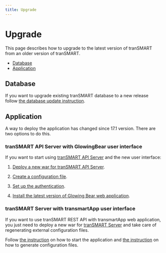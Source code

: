 ```yaml
---
title: Upgrade
---
```

# Upgrade

This page describes how to upgrade to the latest version of tranSMART from an older version of tranSMART.

  * [Database](#database)
  * [Application](#application)

## Database
If you want to upgrade existing tranSMART database to a new release follow [the database update instruction](../transmart-data/updatedb).

## Application

A way to deploy the application has changed since 17.1 version. There are two options to do this.

### tranSMART API Server with GlowingBear user interface

If you want to start using [tranSMART API Server](../transmart-api-server) and the new user interface:

 1. [Deploy a new war for tranSMART API Server](README.md#4-build-and-run-transmart-server).

 2. [Create a configuration file](README.md#3-generate-configuration-files).

 3. [Set up the authentication](.../transmart-api-server#how-to-set-up-authentication-for-the-api-server).

 4. [Install the latest version of Glowing Bear web application](https://github.com/thehyve/glowing-bear/tree/master).


### tranSMART Server with transmartApp user interface

If you want to use tranSMART REST API with transmartApp web application, you just need to deploy a new war for [tranSMART Server](../transmart-server) and take care of regenerating external configuration files.

Follow [the instruction](README.md#4-build-and-run-transmart-server) on how to start the application
and [the instruction](README.md#3-generate-configuration-files) on how to generate configuration files.

